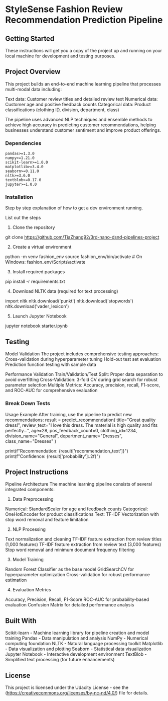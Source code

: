 # StyleSense Fashion Review Recommendation Prediction Pipeline


## Getting Started

These instructions will get you a copy of the project up and running on your local machine for development and testing purposes.

## Project Overview

This project builds an end-to-end machine learning pipeline that processes multi-modal data including:

Text data: Customer review titles and detailed review text
Numerical data: Customer age and positive feedback counts
Categorical data: Product classifications (clothing ID, division, department, class)

The pipeline uses advanced NLP techniques and ensemble methods to achieve high accuracy in predicting customer recommendations, helping businesses understand customer sentiment and improve product offerings.

### Dependencies

```
pandas>=1.3.0
numpy>=1.21.0
scikit-learn>=1.0.0
matplotlib>=3.4.0
seaborn>=0.11.0
nltk>=3.6.0
textblob>=0.17.0
jupyter>=1.0.0
```

### Installation

Step by step explanation of how to get a dev environment running.

List out the steps

1. Clone the repository

git clone https://github.com/TiaZhang92/3rd-nano-dsnd-pipelines-project


2. Create a virtual environment

python -m venv fashion_env
source fashion_env/bin/activate  # On Windows: fashion_env\Scripts\activate

3. Install required packages

pip install -r requirements.txt

4. Download NLTK data (required for text processing)

import nltk
nltk.download('punkt')
nltk.download('stopwords')
nltk.download('vader_lexicon')

5. Launch Jupyter Notebook

jupyter notebook starter.ipynb

## Testing

Model Validation
The project includes comprehensive testing approaches:
Cross-validation during hyperparameter tuning
Hold-out test set evaluation
Prediction function testing with sample data

Performance Validation
Train/Validation/Test Split: Proper data separation to avoid overfitting
Cross-Validation: 3-fold CV during grid search for robust parameter selection
Multiple Metrics: Accuracy, precision, recall, F1-score, and ROC-AUC for comprehensive evaluation

### Break Down Tests

Usage Example
After training, use the pipeline to predict new recommendations:
result = predict_recommendation(
    title="Great quality dress!",
    review_text="I love this dress. The material is high quality and fits perfectly...",
    age=28,
    pos_feedback_count=0,
    clothing_id=1234,
    division_name="General",
    department_name="Dresses", 
    class_name="Dresses"
)

print(f"Recommendation: {result['recommendation_text']}")
print(f"Confidence: {result['probability']:.2f}")


## Project Instructions

Pipeline Architecture
The machine learning pipeline consists of several integrated components:
1. Data Preprocessing

Numerical: StandardScaler for age and feedback counts
Categorical: OneHotEncoder for product classifications
Text: TF-IDF Vectorization with stop word removal and feature limitation

2. NLP Processing

Text normalization and cleaning
TF-IDF feature extraction from review titles (1,000 features)
TF-IDF feature extraction from review text (3,000 features)
Stop word removal and minimum document frequency filtering

3. Model Training

Random Forest Classifier as the base model
GridSearchCV for hyperparameter optimization
Cross-validation for robust performance estimation

4. Evaluation Metrics

Accuracy, Precision, Recall, F1-Score
ROC-AUC for probability-based evaluation
Confusion Matrix for detailed performance analysis

## Built With

Scikit-learn - Machine learning library for pipeline creation and model training
Pandas - Data manipulation and analysis
NumPy - Numerical computing foundation
NLTK - Natural language processing toolkit
Matplotlib - Data visualization and plotting
Seaborn - Statistical data visualization
Jupyter Notebook - Interactive development environment
TextBlob - Simplified text processing (for future enhancements)


## License

This project is licensed under the Udacity License - see the (https://creativecommons.org/licenses/by-nc-nd/4.0/) file for details.
